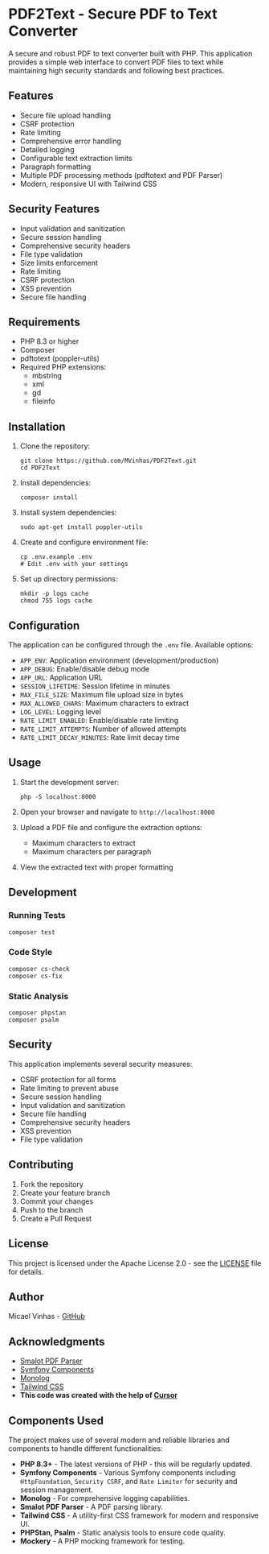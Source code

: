 # PDF2Text - Secure PDF to Text Converter

A secure and robust PDF to text converter built with PHP. This application provides a simple web interface to convert PDF files to text while maintaining high security standards and following best practices.

## Features

- Secure file upload handling
- CSRF protection
- Rate limiting
- Comprehensive error handling
- Detailed logging
- Configurable text extraction limits
- Paragraph formatting
- Multiple PDF processing methods (pdftotext and PDF Parser)
- Modern, responsive UI with Tailwind CSS

## Security Features

- Input validation and sanitization
- Secure session handling
- Comprehensive security headers
- File type validation
- Size limits enforcement
- Rate limiting
- CSRF protection
- XSS prevention
- Secure file handling

## Requirements

- PHP 8.3 or higher
- Composer
- pdftotext (poppler-utils)
- Required PHP extensions:
  - mbstring
  - xml
  - gd
  - fileinfo

## Installation

1. Clone the repository:
   ```
   git clone https://github.com/MVinhas/PDF2Text.git
   cd PDF2Text

2. Install dependencies:

   ```
   composer install

3. Install system dependencies:

   ```
   sudo apt-get install poppler-utils

4. Create and configure environment file:

   ```
   cp .env.example .env
   # Edit .env with your settings

5. Set up directory permissions:

   ```
   mkdir -p logs cache
   chmod 755 logs cache

## Configuration

The application can be configured through the `.env` file. Available options:

* `APP_ENV`: Application environment (development/production)
* `APP_DEBUG`: Enable/disable debug mode
* `APP_URL`: Application URL
* `SESSION_LIFETIME`: Session lifetime in minutes
* `MAX_FILE_SIZE`: Maximum file upload size in bytes
* `MAX_ALLOWED_CHARS`: Maximum characters to extract
* `LOG_LEVEL`: Logging level
* `RATE_LIMIT_ENABLED`: Enable/disable rate limiting
* `RATE_LIMIT_ATTEMPTS`: Number of allowed attempts
* `RATE_LIMIT_DECAY_MINUTES`: Rate limit decay time

## Usage

1. Start the development server:

   ```
   php -S localhost:8000
   ```

2. Open your browser and navigate to `http://localhost:8000`

3. Upload a PDF file and configure the extraction options:

   * Maximum characters to extract
   * Maximum characters per paragraph

4. View the extracted text with proper formatting

## Development

### Running Tests

```
composer test
```

### Code Style

```
composer cs-check
composer cs-fix
```

### Static Analysis

```
composer phpstan
composer psalm
```

## Security

This application implements several security measures:

* CSRF protection for all forms
* Rate limiting to prevent abuse
* Secure session handling
* Input validation and sanitization
* Secure file handling
* Comprehensive security headers
* XSS prevention
* File type validation

## Contributing

1. Fork the repository
2. Create your feature branch
3. Commit your changes
4. Push to the branch
5. Create a Pull Request

## License

This project is licensed under the Apache License 2.0 - see the [LICENSE](LICENSE) file for details.

## Author

Micael Vinhas - [GitHub](https://github.com/MVinhas)

## Acknowledgments

* [Smalot PDF Parser](https://github.com/smalot/pdfparser)
* [Symfony Components](https://symfony.com/components)
* [Monolog](https://github.com/Seldaek/monolog)
* [Tailwind CSS](https://tailwindcss.com)
* **This code was created with the help of [Cursor](https://www.cursor.com/)**

## Components Used

The project makes use of several modern and reliable libraries and components to handle different functionalities:

* **PHP 8.3+** - The latest versions of PHP - this will be regularly updated.
* **Symfony Components** - Various Symfony components including `HttpFoundation`, `Security CSRF`, and `Rate Limiter` for security and session management.
* **Monolog** - For comprehensive logging capabilities.
* **Smalot PDF Parser** - A PDF parsing library.
* **Tailwind CSS** - A utility-first CSS framework for modern and responsive UI.
* **PHPStan, Psalm** - Static analysis tools to ensure code quality.
* **Mockery** - A PHP mocking framework for testing.

```
```